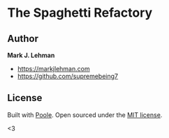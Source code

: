 # The Spaghetti Refactory

## Author

**Mark J. Lehman**
- <https://markjlehman.com>
- <https://github.com/supremebeing7>

## License

Built with [Poole](http://demo.getpoole.com).
Open sourced under the [MIT license](LICENSE.md).

<3
